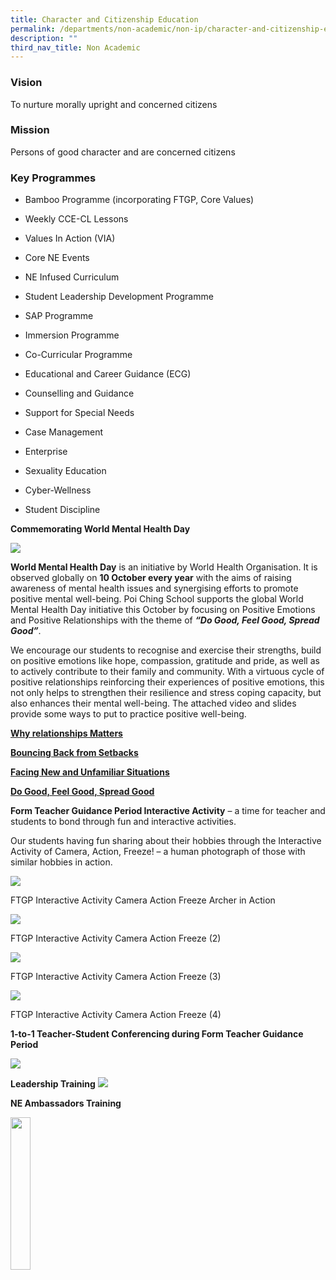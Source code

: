 ```yaml
---
title: Character and Citizenship Education
permalink: /departments/non-academic/non-ip/character-and-citizenship-education/
description: ""
third_nav_title: Non Academic
---
```

### Vision

To nurture morally upright and concerned citizens

### Mission


Persons of good character and are concerned citizens



### Key Programmes


*   Bamboo Programme (incorporating FTGP, Core Values)
    
*   Weekly CCE-CL Lessons
    
*   Values In Action (VIA)
    
*   Core NE Events
    
*   NE Infused Curriculum
    
*   Student Leadership Development Programme
    
*   SAP Programme
    
*   Immersion Programme
    
*   Co-Curricular Programme
    
*   Educational and Career Guidance (ECG)
    
*   Counselling and Guidance
    
*   Support for Special Needs
    
*   Case Management
    
*   Enterprise
    
*   Sexuality Education
    
*   Cyber-Wellness
    
*   Student Discipline

**Commemorating World Mental Health Day**

![](/images/Slide1-4.jpg)

**World Mental Health Day**&nbsp;is an initiative by World Health Organisation. It is observed globally on&nbsp;**10 October every year**&nbsp;with the aims of raising awareness of mental health issues and synergising efforts to promote positive mental well-being. Poi Ching School supports the global World Mental Health Day initiative this October by focusing on Positive Emotions and Positive Relationships with the theme of&nbsp;_**“Do Good, Feel Good, Spread Good”**_.

We encourage our students to recognise and exercise their strengths, build on positive emotions like hope, compassion, gratitude and pride, as well as to actively contribute to their family and community. With a virtuous cycle of positive relationships reinforcing their experiences of positive emotions, this not only helps to strengthen their resilience and stress coping capacity, but also enhances their mental well-being. The attached video and slides provide some ways to put to practice positive well-being.

**[Why relationships Matters](https://drive.google.com/file/d/0BwUYQqJ5nKu0YWxxWkUzMndlbk0/view?usp=sharing)**

**[Bouncing Back from Setbacks](https://drive.google.com/file/d/0BwUYQqJ5nKu0NGhnQXFZeWJhakE/view?usp=sharing)**

**[Facing New and Unfamiliar Situations](https://drive.google.com/file/d/0BwUYQqJ5nKu0VVhHQzhjQ0ZkNjA/view?usp=sharing)**

[**Do Good, Feel Good, Spread Good**](https://drive.google.com/file/d/0BwUYQqJ5nKu0dVdIa0F4M1BKUlE/view?usp=sharing)

**Form Teacher Guidance Period Interactive Activity**&nbsp;– a time for teacher and students to bond through fun and interactive activities.

Our students having fun sharing about their hobbies through the Interactive Activity of Camera, Action, Freeze! – a human photograph of those with similar hobbies in action.

![](/images/FTGP-Interactive-Activity-Camera-Action-Freeze-Archer-in-Action-1024x576.jpg)

FTGP Interactive Activity Camera Action Freeze Archer in Action

![](/images/FTGP-Interactive-Activity-Camera-Action-Freeze-2-1024x576.jpg)

FTGP Interactive Activity Camera Action Freeze (2)

![](/images/FTGP-Interactive-Activity-Camera-Action-Freeze-3-1024x576.jpg)

FTGP Interactive Activity Camera Action Freeze (3)

![](/images/FTGP-Interactive-Activity-Camera-Action-Freeze-4-1024x576.jpg)

FTGP Interactive Activity Camera Action Freeze (4)

**1-to-1 Teacher-Student Conferencing during Form Teacher Guidance Period**

![](/images/1-1-stud-teacher-conf.jpg)

**Leadership Training**
![](/images/Leadership-Trg.jpg)

**NE Ambassadors Training**

<img src="/images/ambassador-trg.jpg" style="width:25%">